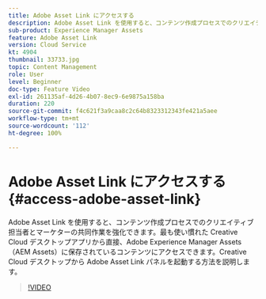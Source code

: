 ```yaml
---
title: Adobe Asset Link にアクセスする
description: Adobe Asset Link を使用すると、コンテンツ作成プロセスでのクリエイティブ担当者とマーケターの共同作業を強化できます。最も使い慣れた Creative Cloud デスクトップアプリから直接、Adobe Experience Manager Assets（AEM Assets）に保存されているコンテンツにアクセスできます。Creative Cloud デスクトップから Adobe Asset Link パネルを起動する方法を説明します。
sub-product: Experience Manager Assets
feature: Adobe Asset Link
version: Cloud Service
kt: 4904
thumbnail: 33733.jpg
topic: Content Management
role: User
level: Beginner
doc-type: Feature Video
exl-id: 261135af-4d26-4b07-8ec9-6e9875a158ba
duration: 220
source-git-commit: f4c621f3a9caa8c2c64b8323312343fe421a5aee
workflow-type: tm+mt
source-wordcount: '112'
ht-degree: 100%

---
```


# Adobe Asset Link にアクセスする {#access-adobe-asset-link}

Adobe Asset Link を使用すると、コンテンツ作成プロセスでのクリエイティブ担当者とマーケターの共同作業を強化できます。最も使い慣れた Creative Cloud デスクトップアプリから直接、Adobe Experience Manager Assets（AEM Assets）に保存されているコンテンツにアクセスできます。Creative Cloud デスクトップから Adobe Asset Link パネルを起動する方法を説明します。

>[!VIDEO](https://video.tv.adobe.com/v/33733?quality=12&learn=on)
